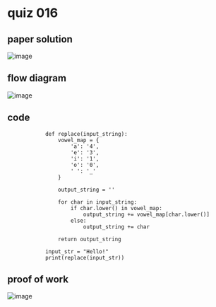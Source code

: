# quiz 016



## paper solution
![image](https://github.com/user-attachments/assets/4b4114aa-cb99-400c-afd0-c81cc760294f)



## flow diagram
![image](https://github.com/user-attachments/assets/d92e288f-3b49-47b7-be2f-33aae68c329d)



## code
                def replace(input_string):
                    vowel_map = {
                        'a': '4',
                        'e': '3',
                        'i': '1',
                        'o': '0',
                        ' ': '_'
                    }
                
                    output_string = ''
                
                    for char in input_string:
                        if char.lower() in vowel_map:
                            output_string += vowel_map[char.lower()]
                        else:
                            output_string += char
                
                    return output_string
                
                input_str = "Hello!"
                print(replace(input_str))



## proof of work
![image](https://github.com/user-attachments/assets/3f58ce7f-c973-41e1-a5c8-fc213a85a77e)
